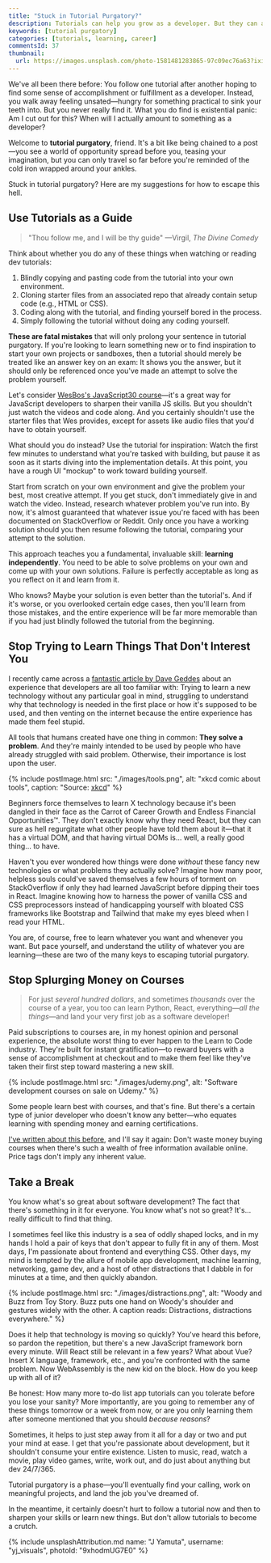 ```yaml
---
title: "Stuck in Tutorial Purgatory?"
description: Tutorials can help you grow as a developer. But they can also hold you back. Stuck in tutorial purgatory? Here's how to get out.
keywords: [tutorial purgatory]
categories: [tutorials, learning, career]
commentsId: 37
thumbnail:
  url: https://images.unsplash.com/photo-1581481283865-97c09ec76a63?ixid=MnwxMjA3fDB8MHxwaG90by1wYWdlfHx8fGVufDB8fHx8&ixlib=rb-1.2.1&auto=format&fit=crop&w=1600&h=900&q=80
---
```


We've all been there before: You follow one tutorial after another hoping to find some sense of accomplishment or fulfillment as a developer. Instead, you walk away feeling unsated—hungry for something practical to sink your teeth into. But you never really find it. What you do find is existential panic: Am I cut out for this? When will I actually amount to something as a developer?

Welcome to **tutorial purgatory**, friend. It's a bit like being chained to a post—you see a world of opportunity spread before you, teasing your imagination, but you can only travel so far before you're reminded of the cold iron wrapped around your ankles.

Stuck in tutorial purgatory? Here are my suggestions for how to escape this hell.

## Use Tutorials as a Guide

> "Thou follow me, and I will be thy guide" —Virgil, *The Divine Comedy*

Think about whether you do any of these things when watching or reading dev tutorials:

1. Blindly copying and pasting code from the tutorial into your own environment.
2. Cloning starter files from an associated repo that already contain setup code (e.g., HTML or CSS).
3. Coding along with the tutorial, and finding yourself bored in the process.
4. Simply following the tutorial without doing any coding yourself.

**These are fatal mistakes** that will only prolong your sentence in tutorial purgatory. If you're looking to learn something new or to find inspiration to start your own projects or sandboxes, then a tutorial should merely be treated like an answer key on an exam: It shows you the answer, but it should only be referenced once you've made an attempt to solve the problem yourself.

Let's consider [WesBos's JavaScript30 course](https://javascript30.com/)—it's a great way for JavaScript developers to sharpen their vanilla JS skills. But you shouldn't just watch the videos and code along. And you certainly shouldn't use the starter files that Wes provides, except for assets like audio files that you'd have to obtain yourself.

What should you do instead? Use the tutorial for inspiration: Watch the first few minutes to understand what you're tasked with building, but pause it as soon as it starts diving into the implementation details. At this point, you have a rough UI "mockup" to work toward building yourself.

Start from scratch on your own environment and give the problem your best, most creative attempt. If you get stuck, don't immediately give in and watch the video. Instead, research whatever problem you've run into. By now, it's almost guaranteed that whatever issue you're faced with has been documented on StackOverflow or Reddit. Only once you have a working solution should you then resume following the tutorial, comparing your attempt to the solution.

This approach teaches you a fundamental, invaluable skill: **learning independently**. You need to be able to solve problems on your own and come up with your own solutions. Failure is perfectly acceptable as long as you reflect on it and learn from it.

Who knows? Maybe your solution is even better than the tutorial's. And if it's worse, or you overlooked certain edge cases, then you'll learn from those mistakes, and the entire experience will be far more memorable than if you had just blindly followed the tutorial from the beginning.

## Stop Trying to Learn Things That Don't Interest You

I recently came across a [fantastic article by Dave Geddes](https://gedd.ski/post/when-tech-makes-you-feel-dumb/) about an experience that developers are all too familiar with: Trying to learn a new technology without any particular goal in mind, struggling to understand why that technology is needed in the first place or how it's supposed to be used, and then venting on the internet because the entire experience has made them feel stupid.

All tools that humans created have one thing in common: **They solve a problem**. And they're mainly intended to be used by people who have already struggled with said problem. Otherwise, their importance is lost upon the user.

{% include postImage.html src: "./images/tools.png", alt: "xkcd comic about tools", caption: "Source: [xkcd](https://xkcd.com/1629/)" %}

Beginners force themselves to learn X technology because it's been dangled in their face as the Carrot of Career Growth and Endless Financial Opportunities™. They don't exactly know why they need React, but they can sure as hell regurgitate what other people have told them about it—that it has a virtual DOM, and that having virtual DOMs is... well, a really good thing... to have.

Haven't you ever wondered how things were done *without* these fancy new technologies or what problems they actually solve? Imagine how many poor, helpless souls could've saved themselves a few hours of torment on StackOverflow if only they had learned JavaScript before dipping their toes in React. Imagine knowing how to harness the power of vanilla CSS and CSS preprocessors instead of handicapping yourself with bloated CSS frameworks like Bootstrap and Tailwind that make my eyes bleed when I read your HTML.

You are, of course, free to learn whatever you want and whenever you want. But pace yourself, and understand the utility of whatever you are learning—these are two of the many keys to escaping tutorial purgatory.

## Stop Splurging Money on Courses

> For just *several hundred dollars*, and sometimes *thousands* over the course of a year, you too can learn Python, React, everything—*all the things*—and land your very first job as a software developer!

Paid subscriptions to courses are, in my honest opinion and personal experience, the absolute worst thing to ever happen to the Learn to Code industry. They're built for instant gratification—to reward buyers with a sense of accomplishment at checkout and to make them feel like they've taken their first step toward mastering a new skill.

{% include postImage.html src: "./images/udemy.png", alt: "Software development courses on sale on Udemy." %}

Some people learn best with courses, and that's fine. But there's a certain type of junior developer who doesn't know any better—who equates learning with spending money and earning certifications.

[I've written about this before](/blog/learn-to-code-without-wasting-time-and-money/#stop-wasting-money-on-courses-youll-never-finish), and I'll say it again: Don't waste money buying courses when there's such a wealth of free information available online. Price tags don't imply any inherent value.

## Take a Break

You know what's so great about software development? The fact that there's something in it for everyone. You know what's not so great? It's... really difficult to find that thing.

I sometimes feel like this industry is a sea of oddly shaped locks, and in my hands I hold a pair of keys that don't appear to fully fit in any of them. Most days, I'm passionate about frontend and everything CSS. Other days, my mind is tempted by the allure of mobile app development, machine learning, networking, game dev, and a host of other distractions that I dabble in for minutes at a time, and then quickly abandon.

{% include postImage.html src: "./images/distractions.png", alt: "Woody and Buzz from Toy Story. Buzz puts one hand on Woody's shoulder and gestures widely with the other. A caption reads: Distractions, distractions everywhere." %}

Does it help that technology is moving so quickly? You've heard this before, so pardon the repetition, but there's a new JavaScript framework born every minute. Will React still be relevant in a few years? What about Vue? Insert X language, framework, etc., and you're confronted with the same problem. Now WebAssembly is the new kid on the block. How do you keep up with all of it?

Be honest: How many more to-do list app tutorials can you tolerate before you lose your sanity? More importantly, are you going to remember any of these things tomorrow or a week from now, or are you only learning them after someone mentioned that you should *because reasons*?

Sometimes, it helps to just step away from it all for a day or two and put your mind at ease. I get that you're passionate about development, but it shouldn't consume your entire existence. Listen to music, read, watch a movie, play video games, write, work out, and do just about anything but dev 24/7/365.

Tutorial purgatory is a phase—you'll eventually find your calling, work on meaningful projects, and land the job you've dreamed of.

In the meantime, it certainly doesn't hurt to follow a tutorial now and then to sharpen your skills or learn new things. But don't allow tutorials to become a crutch.

{% include unsplashAttribution.md name: "J Yamuta", username: "yj_visuals", photoId: "9xhodmUG7E0" %}
